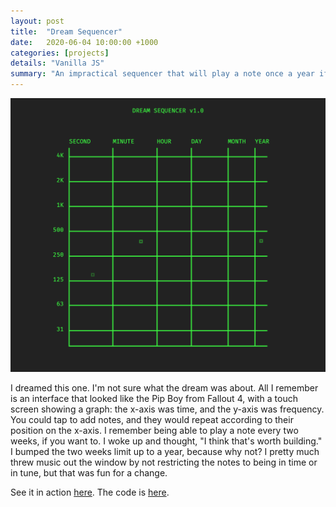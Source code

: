 ```yaml
---
layout: post
title:  "Dream Sequencer"
date:   2020-06-04 10:00:00 +1000
categories: [projects]
details: "Vanilla JS"
summary: "An impractical sequencer that will play a note once a year if you want."
---
```


![](/assets/projects/dream.png)

I dreamed this one. I'm not sure what the dream was about. All I remember is an interface that looked like the Pip Boy from Fallout 4, with a touch screen showing a graph: the x-axis was time, and the y-axis was frequency. You could tap to add notes, and they would repeat according to their position on the x-axis. I remember being able to play a note every two weeks, if you want to. I woke up and thought, "I think that's worth building." I bumped the two weeks limit up to a year, because why not? I pretty much threw music out the window by not restricting the notes to being in time or in tune, but that was fun for a change.

See it in action [here](/dreamsequencer). The code is [here](https://github.com/ryanmonro/dreamsequencer).